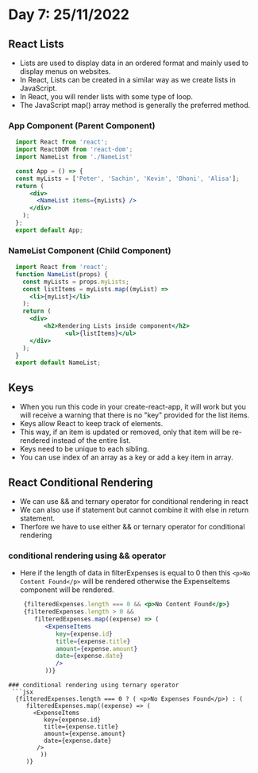 # Day 7: 25/11/2022
## React Lists 
- Lists are used to display data in an ordered format and mainly used to display menus on websites. 
- In React, Lists can be created in a similar way as we create lists in JavaScript.
- In React, you will render lists with some type of loop.
- The JavaScript map() array method is generally the preferred method.
### App Component (Parent Component)
  ```jsx
    import React from 'react';   
    import ReactDOM from 'react-dom';   
    import NameList from './NameList'

    const App = () => {
    const myLists = ['Peter', 'Sachin', 'Kevin', 'Dhoni', 'Alisa'];   
    return (
        <div>
          <NameList items={myLists} />
        </div>
      );
    };
    export default App;
  ```
### NameList Component (Child Component)
  ```jsx
    import React from 'react';   
    function NameList(props) {  
      const myLists = props.myLists;  
      const listItems = myLists.map((myList) =>  
        <li>{myList}</li>  
      );  
      return (  
        <div>  
            <h2>Rendering Lists inside component</h2>  
                  <ul>{listItems}</ul>  
        </div>  
      );  
    }  
    export default NameList;  
  ```
## Keys
- When you run this code in your create-react-app, it will work but you will receive a warning that there is no "key" provided for the list items.
- Keys allow React to keep track of elements. 
- This way, if an item is updated or removed, only that item will be re-rendered instead of the entire list.
- Keys need to be unique to each sibling.
- You can use index of an array as a key or add a key item in array.
## React Conditional Rendering
- We can use && and ternary operator for conditional rendering in react
- We can also use if statement but cannot combine it with else in return statement. 
- Therfore we have to use either && or ternary operator for conditional rendering
### conditional rendering using && operator 
- Here if the length of data in filterExpenses is equal to 0 then this `<p>No Content Found</p>` will be rendered otherwise the ExpenseItems component will be rendered.
  ```jsx
   {filteredExpenses.length === 0 && <p>No Content Found</p>}
   {filteredExpenses.length > 0 &&
      filteredExpenses.map((expense) => (
         <ExpenseItems
            key={expense.id}
            title={expense.title}
            amount={expense.amount}
            date={expense.date}
            />
         ))}
 ```
### conditional rendering using ternary operator 
  ```jsx
   {filteredExpenses.length === 0 ? ( <p>No Expenses Found</p>) : (
      filteredExpenses.map((expense) => (
        <ExpenseItems
           key={expense.id}
           title={expense.title}
           amount={expense.amount}
           date={expense.date}
         />
          ))
      )}
  ```    
